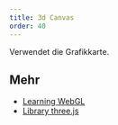```yaml
---
title: 3d Canvas
order: 40
---
```



Verwendet die Grafikkarte.

## Mehr

* [Learning WebGL](http://learningwebgl.com/blog/?page_id=1217)
* [Library three.js](http://blog.teamtreehouse.com/the-beginners-guide-to-three-js)
